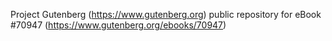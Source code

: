 Project Gutenberg (https://www.gutenberg.org) public repository for
eBook #70947 (https://www.gutenberg.org/ebooks/70947)

